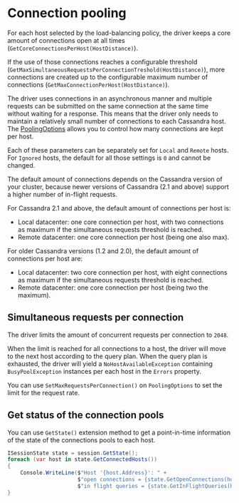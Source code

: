 # Connection pooling

For each host selected by the load-balancing policy, the driver keeps a core amount of connections open at all times
(`GetCoreConnectionsPerHost(HostDistance)`).

If the use of those connections reaches a configurable threshold 
(`GetMaxSimultaneousRequestsPerConnectionTreshold(HostDistance)`), more connections are created up to the
configurable maximum number of connections (`GetMaxConnectionPerHost(HostDistance)`).

The driver uses connections in an asynchronous manner and multiple requests can be submitted on the same connection
at the same time without waiting for a response. This means that the driver only needs to maintain a relatively small
number of connections to each Cassandra host. The [PoolingOptions][pooling-options-api] allows you to control
how many connections are kept per host.

Each of these parameters can be separately set for `Local` and `Remote` hosts. For `Ignored` hosts, the default for
all those settings is `0` and cannot be changed.

The default amount of connections depends on the Cassandra version of your cluster, because newer versions of
Cassandra (2.1 and above) support a higher number of in-flight requests.

For Cassandra 2.1 and above, the default amount of connections per host is:

- Local datacenter: one core connection per host, with two connections as maximum if the simultaneous requests
threshold is reached.
- Remote datacenter: one core connection per host (being one also max).

For older Cassandra versions (1.2 and 2.0), the default amount of connections per host are:

- Local datacenter: two core connection per host, with eight connections as maximum if the simultaneous requests
threshold is reached.
- Remote datacenter: one core connection per host (being two the maximum).

## Simultaneous requests per connection

The driver limits the amount of concurrent requests per connection to `2048`.

When the limit is reached for all connections to a host, the driver will move to the next host according to the query
 plan. When the query plan is exhausted, the driver will yield a `NoHostAvailableException` containing
 `BusyPoolException` instances per each host in the `Errors` property.

You can use `SetMaxRequestsPerConnection()` on `PoolingOptions` to set the limit for the request rate.

## Get status of the connection pools

You can use `GetState()` extension method to get a point-in-time information of the state of the connections pools to
 each host.
 
```c#
ISessionState state = session.GetState();
foreach (var host in state.GetConnectedHosts())
{
    Console.WriteLine($"Host '{host.Address}': " +
                      $"open connections = {state.GetOpenConnections(host)}; " +
                      $"in flight queries = {state.GetInFlightQueries(host)}");
}
```

[pooling-options-api]: http://docs.datastax.com/en/latest-csharp-driver-api/html/T_Cassandra_PoolingOptions.htm